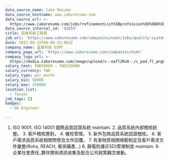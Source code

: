 ```yaml
---
data_source_name: Cake Resume
data_source_hostname: www.cakeresume.com
data_source_url: >-
  https://www.cakeresume.com/jobs?refinementList%5Bprofession%5D%5B0%5D=engineering_qa-engineer&refinementList%5Bsalary_type%5D=per_month&refinementList%5Bsalary_currency%5D=TWD&range%5Bsalary_range%5D%5Bmax%5D=600000
data_source_internal_id: '42019'
title: 品質系統工程師
job_url: 'https://www.cakeresume.com/companies/esmt/jobs/quality-system-engineer-9976a0'
date: 2022-06-15T08:06:13.863Z
company_name: 晶豪科技 ESMT
company_page_url: 'https://www.cakeresume.com/companies/esmt'
company_logo_url: >-
  https://media.cakeresume.com/image/upload/s--eafl2Rv8--/c_pad,fl_png8,h_200,w_200/v1654045151/imvkp5huyv6kzmqn4nor.png
salary_text: TWD50000 - TWD150000
salary_currency: TWD
salary_type: per_month
salary_min: 50000
salary_max: 150000
location_list:
  - Taiwan
job_tags: []
badges:
  - QA Engineer

---
```


1. ISO 9001, ISO 14001 國際品質認證系統 maintain. 2. 品質系統內部稽核統整。 3. 客戶稽核應對。 4. 儀校管理。 5. 新外包商品質系統認證稽核。 6. 客戶需求品質系統相關問卷及文件回覆。 7. 有害物質相關規範制定及客戶需求文件彙整(Rohs, REACH, 衝突礦產...) 8. 靜電防護(ESD)管理制度 maintain. 9. 企業社會責任_夥伴關係資訊收集及配合公司政策觀念推動。